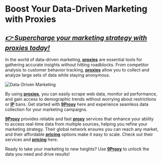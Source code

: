 # Boost Your Data-Driven Marketing with Proxies

## *[👉 Supercharge your marketing strategy with proxies today!](https://the9proxy.short.gy/home-github-james2k4)*

In the world of data-driven marketing, **[proxies](https://the9proxy.short.gy/home-github-james2k4)** are essential tools for gathering accurate insights without hitting roadblocks. From competitor analysis to customer behavior tracking, **[proxies](https://the9proxy.short.gy/home-github-james2k4)** allow you to collect and analyze large sets of data while staying anonymous.

![Data-Driven Marketing](https://static.wixstatic.com/media/5de970_d7bea56843d543f6b440811b038cc4c6~mv2.jpg/v1/fill/w_1280,h_600,al_c,q_85/Blog%20-%20data%20driven%20marketing.jpg)

By using **[proxies](https://the9proxy.short.gy/home-github-james2k4)**, you can easily scrape web data, monitor ad performance, and gain access to demographic trends without worrying about restrictions or **[IP](https://the9proxy.short.gy/home-github-james2k4)** bans. Get started with **[9Proxy](https://the9proxy.short.gy/home-github-james2k4)** here and experience seamless data collection for your marketing campaigns.

**[9Proxy](https://the9proxy.short.gy/home-github-james2k4)** provides reliable and fast **[proxy](https://the9proxy.short.gy/home-github-james2k4)** services that enhance your ability to access real-time data from multiple sources, helping you refine your marketing strategy. Their global network ensures you can reach any market, and their affordable **[pricing](https://the9proxy.short.gy/pricing-github-james2k4)** options make it easy to scale. Check out their services and **[pricing](https://the9proxy.short.gy/pricing-github-james2k4)** here.

Ready to take your marketing to new heights? Use **[9Proxy](https://the9proxy.short.gy/home-github-james2k4)** to unlock the data you need and drive results!
